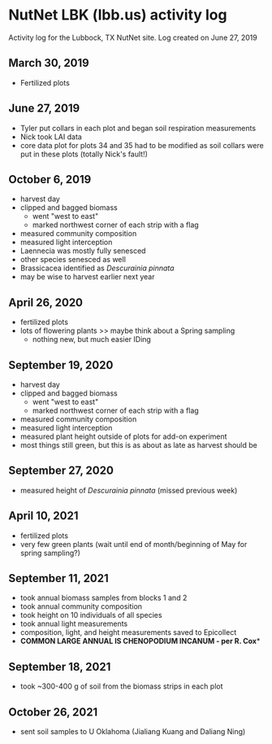 # NutNet LBK (lbb.us) activity log
Activity log for the Lubbock, TX NutNet site.
Log created on June 27, 2019

## March 30, 2019
- Fertilized plots

## June 27, 2019
- Tyler put collars in each plot and began soil respiration measurements
- Nick took LAI data
- core data plot for plots 34 and 35 had to be modified as soil collars were put in these plots
(totally Nick's fault!)

## October 6, 2019
- harvest day
- clipped and bagged biomass
	- went "west to east"
	- marked northwest corner of each strip with a flag
- measured community composition
- measured light interception
- Laennecia was mostly fully senesced
- other species senesced as well
- Brassicacea identified as *Descurainia pinnata*
- may be wise to harvest earlier next year

## April 26, 2020
- fertilized plots
- lots of flowering plants >> maybe think about a Spring sampling
	- nothing new, but much easier IDing
	
## September 19, 2020
- harvest day
- clipped and bagged biomass
	- went "west to east"
	- marked northwest corner of each strip with a flag
- measured community composition
- measured light interception
- measured plant height outside of plots for add-on experiment
- most things still green, but this is as about as late as harvest should be

## September 27, 2020
- measured height of *Descurainia pinnata* (missed previous week)

## April 10, 2021
- fertilized plots
- very few green plants (wait until end of month/beginning of May for spring sampling?)

## September 11, 2021
- took annual biomass samples from blocks 1 and 2
- took annual community composition
- took height on 10 individuals of all species
- took annual light measurements
- composition, light, and height measurements saved to Epicollect
- **COMMON LARGE ANNUAL IS CHENOPODIUM INCANUM - per R. Cox***

## September 18, 2021
- took ~300-400 g of soil from the biomass strips in each plot

## October 26, 2021
- sent soil samples to U Oklahoma (Jialiang Kuang and Daliang Ning)
